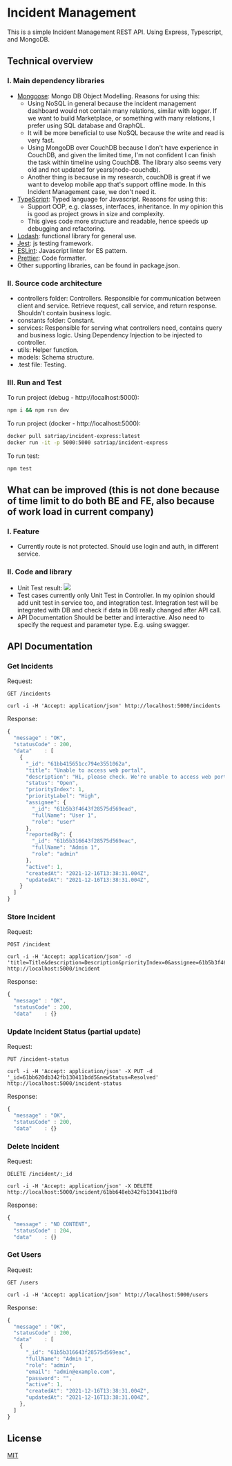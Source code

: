 # Incident Management

This is a simple Incident Management REST API. Using Express, Typescript, and MongoDB.

## Technical overview

### I. Main dependency libraries
- [Mongoose](https://mongoosejs.com/): Mongo DB Object Modelling. Reasons for using this: 
    - Using NoSQL in general because the incident management dashboard would not contain many relations, similar with logger. If we want to build Marketplace, or something with many relations, I prefer using SQL database and GraphQL.
    - It will be more beneficial to use NoSQL because the write and read is very fast. 
    - Using MongoDB over CouchDB because I don't have experience in CouchDB, and given the limited time, I'm not confident I can finish the task within timeline using CouchDB. The library also seems very old and not updated for years(node-couchdb).
    - Another thing is because in my research, couchDB is great if we want to develop mobile app that's support offline mode. In this Incident Management case, we don't need it.
- [TypeScript](https://www.typescriptlang.org/): Typed language for Javascript. Reasons for using this:
    - Support OOP, e.g. classes, interfaces, inheritance. In my opinion this is good as project grows in size and complexity.
    - This gives code more structure and readable, hence speeds up debugging and refactoring.
- [Lodash](https://lodash.com/): functional library for general use.
- [Jest](https://jestjs.io/docs/en/getting-started): js testing framework.
- [ESLint](https://eslint.org/): Javascript linter for ES pattern.
- [Prettier](https://prettier.io/): Code formatter.
- Other supporting libraries, can be found in package.json.

### II. Source code architecture
- controllers folder: Controllers. Responsible for communication between client and service. Retrieve request, call service, and return response. Shouldn't contain business logic.
- constants folder: Constant.
- services: Responsible for serving what controllers need, contains query and business logic. Using Dependency Injection to be injected to controller.
- utils: Helper function.
- models: Schema structure.
- .test file: Testing.

### III. Run and Test

To run project (debug - http://localhost:5000):
```bash
npm i && npm run dev
```

To run project (docker - http://localhost:5000):
```bash
docker pull satriap/incident-express:latest
docker run -it -p 5000:5000 satriap/incident-express
```

To run test:
```bash
npm test
```

## What can be improved (this is not done because of time limit to do both BE and FE, also because of work load in current company)

### I. Feature
- Currently route is not protected. Should use login and auth, in different service.

### II. Code and library
- Unit Test result:
![](https://i.ibb.co/DYfRm8R/Screen-Shot-2021-12-16-at-6-12-48-PM.png)
- Test cases currently only Unit Test in Controller. In my opinion should add unit test in service too, and integration test. Integration test will be integrated with DB and check if data in DB really changed after API call.
- API Documentation Should be better and interactive. Also need to specify the request and parameter type. E.g. using swagger.

## API Documentation

### Get Incidents
Request:
```http
GET /incidents
```

```
curl -i -H 'Accept: application/json' http://localhost:5000/incidents
```

Response:
```javascript
{
  "message" : "OK",
  "statusCode" : 200,
  "data"    : [
    {
      "_id": "61bb415651cc794e3551062a",
      "title": "Unable to access web portal",
      "description": "Hi, please check. We're unable to access web portal. Thanks!",
      "status": "Open",
      "priorityIndex": 1,
      "priorityLabel": "High",
      "assignee": {
        "_id": "61b5b3f4643f28575d569ead",
        "fullName": "User 1",
        "role": "user"
      },
      "reportedBy": {
        "_id": "61b5b316643f28575d569eac",
        "fullName": "Admin 1",
        "role": "admin"
      },
      "active": 1,
      "createdAt": "2021-12-16T13:38:31.004Z",
      "updatedAt": "2021-12-16T13:38:31.004Z",
    }
  ]
}
```

### Store Incident
Request:
```http
POST /incident
```

```
curl -i -H 'Accept: application/json' -d 'title=Title&description=Description&priorityIndex=0&assignee=61b5b3f4643f28575d569ead&reportedBy=61b5b316643f28575d569eac' http://localhost:5000/incident
```

Response:
```javascript
{
  "message" : "OK",
  "statusCode" : 200,
  "data"    : {}
```

### Update Incident Status (partial update)
Request:
```http
PUT /incident-status
```

```
curl -i -H 'Accept: application/json' -X PUT -d '_id=61bb620db342fb130411bdd5&newStatus=Resolved' http://localhost:5000/incident-status
```

Response:
```javascript
{
  "message" : "OK",
  "statusCode" : 200,
  "data"    : {}
```

### Delete Incident
Request:
```http
DELETE /incident/:_id
```

```
curl -i -H 'Accept: application/json' -X DELETE http://localhost:5000/incident/61bb648eb342fb130411bdf8
```

Response:
```javascript
{
  "message" : "NO CONTENT",
  "statusCode" : 204,
  "data"    : {}
```

### Get Users
Request:
```http
GET /users
```

```
curl -i -H 'Accept: application/json' http://localhost:5000/users
```

Response:
```javascript
{
  "message" : "OK",
  "statusCode" : 200,
  "data"    : [
    {
      "_id": "61b5b316643f28575d569eac",
      "fullName": "Admin 1",
      "role": "admin",
      "email": "admin@example.com",
      "password": "",
      "active": 1,
      "createdAt": "2021-12-16T13:38:31.004Z",
      "updatedAt": "2021-12-16T13:38:31.004Z",
    },
  ]
}
```


## License
[MIT](https://choosealicense.com/licenses/mit/)